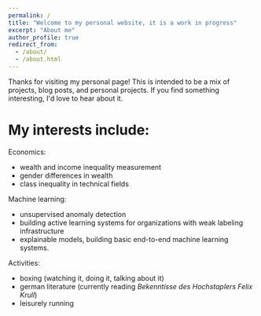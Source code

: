 ```yaml
---
permalink: /
title: "Welcome to my personal website, it is a work in progress"
excerpt: "About me"
author_profile: true
redirect_from: 
  - /about/
  - /about.html
---
```


Thanks for visiting my personal page! This is intended to be a mix of projects, blog posts, and personal projects. If you find something interesting, I'd love to hear about it.

My interests include:
===
Economics: 
* wealth and income inequality measurement
* gender differences in wealth
* class inequality in technical fields

Machine learning: 
* unsupervised anomaly detection
* building active learning systems for organizations with weak labeling infrastructure
* explainable models, building basic end-to-end machine learning systems.

Activities: 
* boxing (watching it, doing it, talking about it)
* german literature (currently reading *Bekenntisse des Hochstaplers Felix Krull*)
* leisurely running